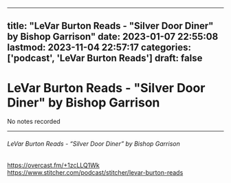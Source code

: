 
---
title: "LeVar Burton Reads - "Silver Door Diner" by Bishop Garrison"
date: 2023-01-07 22:55:08
lastmod: 2023-11-04 22:57:17
categories: ['podcast', 'LeVar Burton Reads']
draft: false
---


# LeVar Burton Reads - "Silver Door Diner" by Bishop Garrison

No notes recorded

- - -
###### LeVar Burton Reads - “Silver Door Diner” by Bishop Garrison

https://overcast.fm/+1zcLLQ1Wk  
https://www.stitcher.com/podcast/stitcher/levar-burton-reads

<!-- #public #podcast #LeVar Burton Reads# -->

<!-- {BearID:CC5B0FEE-A116-4B06-A975-E11832586509-28016-00002D9808896629} -->

